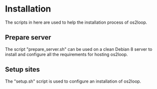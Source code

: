 # Installation
The scripts in here are used to help the installation process of os2loop.

## Prepare server
The script "prepare_server.sh" can be used on a clean Debian 8 server to
install and configure all the requirements for hosting os2loop.

## Setup sites
The "setup.sh" script is used to configure an installation of os2loop.
